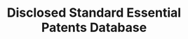 ---
bigquery: https://console.cloud.google.com/bigquery?p=patents-public-data&d=dsep&page=dataset
citation: 'Bekkers, R., Catalini, C., Martinelli, A., & Simcoe, T. (2012). Intellectual
  Property Disclosure in Standards Development. Proceedings from NBER conference on
  Standards, Patents & Innovation, Tucson (AZ), January 20 and 21, 2012.


  '
code: codebook included in excel files
contributors: Rudi Bekkers, Christian Catalini, Arianna Martinelli, Timothy Simcoe,
  Cesare Righi
cost: None
description: "The OEIDD database provides a full overview of all disclosed IPR at
  setting organizations world-wide. Based on the archives of thirteen major SSOs as
  of March 2011, the disclosure data is cleaned, harmonized, and all disclosed USPTO
  or EPO patents or patent applications are matched against patent identities in the
  PATSTAT database. Overall, the database contains 46,906 disclosed patents, patent
  applications or blankets, from 969 different firms, with 14057 USPTO or EPO patents
  or patent applications identified in PATSTAT, belonging to 4814 different INPADOC
  patent families and 5337 different DOCDB patent families. \n"
documentation: Included with files
last_edit: 04/09/2022, 10:59:46
location: http://ssopatents.org/
schema_fields:
- family_id
- committee_project
- disclosure_event
- third_party
- date
- blanket_scope
- patent_owner_harmonized
- sc_name
- copyright
- blanket_type
- record_id
- reciprocity
- pub_cleaned
- tc_name
- serial_cleaned
- licensing_commitment
- wg_name
- patent_owner_unharmonized
- sso
- standard
shortname: dsep_data
tags:
- disclosure
- standards
- patents
terms_of_use: "Anyone is free to use this data, provided that any paper or report
  published that uses this data includes the following literature citation:  \n\n\n\"Bekkers,
  R., Catalini, C., Martinelli, A., & Simcoe, T. (2012). Intellectual Property Disclosure
  in Standards Development. Proceedings from NBER conference on Standards, Patents
  & Innovation, Tucson (AZ), January 20 and 21, 2012.\""
title: Disclosed Standard Essential Patents Database
uuid: 297f265e-eb23-48aa-b4df-54333ba779ab
versioning: 'yes'
---